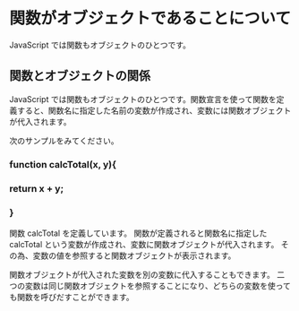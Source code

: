 # 関数がオブジェクトであることについて
JavaScript では関数もオブジェクトのひとつです。

## 関数とオブジェクトの関係
JavaScript では関数もオブジェクトのひとつです。関数宣言を使って関数を定義すると、関数名に指定した名前の変数が作成され、変数には関数オブジェクトが代入されます。

次のサンプルをみてください。

### function calcTotal(x, y){
###   return x + y;
### }

関数 calcTotal を定義しています。
関数が定義されると関数名に指定した calcTotal という変数が作成され、変数に関数オブジェクトが代入されます。
その為、変数の値を参照すると関数オブジェクトが表示されます。

関数オブジェクトが代入された変数を別の変数に代入することもできます。
二つの変数は同じ関数オブジェクトを参照することになり、どちらの変数を使っても関数を呼びだすことができます。

